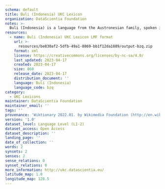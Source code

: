 ```yaml
---
schema: default
title: Buli (Indonesia) UKC Lexicon
organization: DataScientia Foundation
notes: >-
  Buli (Indonesia) is a language from the Austronesian family, spoken in Oceania. The UKC Lexicon of Buli (Indonesia) is represented as a lexico-semantic network. It consists of words, word senses, synsets, as well as sense-level and synset-level relationships.
resources:
  - name: Buli (Indonesia) UKC Lexicon LMF format
    url: >-
      resources/be830af2-5dfb-49a1-8869-bb1f12da1889/output-bzq.zip
    format: xml
    license: https://creativecommons.org/licenses/by-nc-sa/4.0/
    last_updated: 2023-04-17
    created: 2023-04-17
    size: 860
    release_date: 2023-04-17
    distribution_document: ''
    language: Buli (Indonesia)
    language_code: bzq
category:
  - UKC Lexicons
maintainer: DataScientia Foundation
maintainer_email: ''
tags: ''
provenance: 'Wiktionary 2022.01. by Wikimedia Foundation (http://en.wiktionary.org); Princeton WordNet 2.1 by Princeton University (https://wordnet.princeton.edu)'
version: '1.0'
dataset_level: Language Level (L1-2)
dataset_access: Open Access
dataset_description: ''
landing_page: ''
date_of_collection: ''
words: 2
synsets: 2
senses: 2
sense_relations: 0
synset_relations: 0
more_information: http://ukc.datascientia.eu/
latitude_map: 1.0
longitude_map: 128.5
---
```

